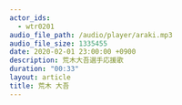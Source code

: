 ```yaml
---
actor_ids:
  - wtr0201
audio_file_path: /audio/player/araki.mp3
audio_file_size: 1335455
date: 2020-02-01 23:00:00 +0900
description: 荒木大吾選手応援歌
duration: "00:33"
layout: article
title: 荒木 大吾
---
```

